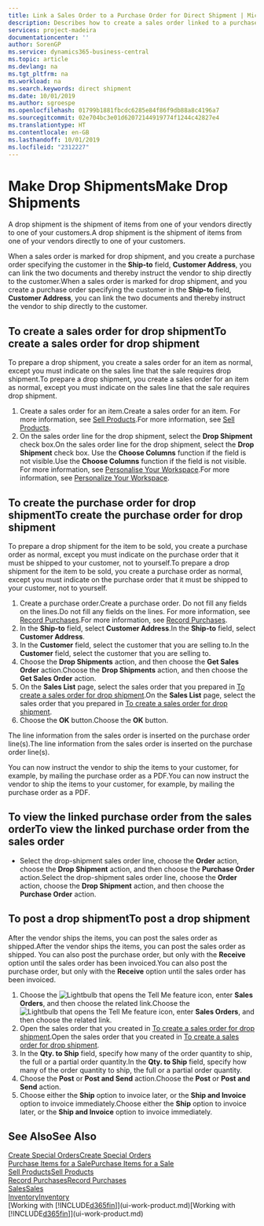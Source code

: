 ```yaml
---
title: Link a Sales Order to a Purchase Order for Direct Shipment | Microsoft Docs
description: Describes how to create a sales order linked to a purchase order to enable shipment directly from the vendor to the customer.
services: project-madeira
documentationcenter: ''
author: SorenGP
ms.service: dynamics365-business-central
ms.topic: article
ms.devlang: na
ms.tgt_pltfrm: na
ms.workload: na
ms.search.keywords: direct shipment
ms.date: 10/01/2019
ms.author: sgroespe
ms.openlocfilehash: 01799b1881fbcdc6285e84f86f9db88a8c4196a7
ms.sourcegitcommit: 02e704bc3e01d62072144919774f1244c42827e4
ms.translationtype: HT
ms.contentlocale: en-GB
ms.lasthandoff: 10/01/2019
ms.locfileid: "2312227"
---
```

# <a name="make-drop-shipments"></a><span data-ttu-id="f9141-103">Make Drop Shipments</span><span class="sxs-lookup"><span data-stu-id="f9141-103">Make Drop Shipments</span></span>
<span data-ttu-id="f9141-104">A drop shipment is the shipment of items from one of your vendors directly to one of your customers.</span><span class="sxs-lookup"><span data-stu-id="f9141-104">A drop shipment is the shipment of items from one of your vendors directly to one of your customers.</span></span>

<span data-ttu-id="f9141-105">When a sales order is marked for drop shipment, and you create a purchase order specifying the customer in the **Ship-to** field, **Customer Address**, you can link the two documents and thereby instruct the vendor to ship directly to the customer.</span><span class="sxs-lookup"><span data-stu-id="f9141-105">When a sales order is marked for drop shipment, and you create a purchase order specifying the customer in the **Ship-to** field, **Customer Address**, you can link the two documents and thereby instruct the vendor to ship directly to the customer.</span></span>

## <a name="to-create-a-sales-order-for-drop-shipment"></a><span data-ttu-id="f9141-106">To create a sales order for drop shipment</span><span class="sxs-lookup"><span data-stu-id="f9141-106">To create a sales order for drop shipment</span></span>
<span data-ttu-id="f9141-107">To prepare a drop shipment, you create a sales order for an item as normal, except you must indicate on the sales line that the sale requires drop shipment.</span><span class="sxs-lookup"><span data-stu-id="f9141-107">To prepare a drop shipment, you create a sales order for an item as normal, except you must indicate on the sales line that the sale requires drop shipment.</span></span>

1. <span data-ttu-id="f9141-108">Create a sales order for an item.</span><span class="sxs-lookup"><span data-stu-id="f9141-108">Create a sales order for an item.</span></span> <span data-ttu-id="f9141-109">For more information, see [Sell Products](sales-how-sell-products.md).</span><span class="sxs-lookup"><span data-stu-id="f9141-109">For more information, see [Sell Products](sales-how-sell-products.md).</span></span>
2. <span data-ttu-id="f9141-110">On the sales order line for the drop shipment, select the **Drop Shipment** check box.</span><span class="sxs-lookup"><span data-stu-id="f9141-110">On the sales order line for the drop shipment, select the **Drop Shipment** check box.</span></span> <span data-ttu-id="f9141-111">Use the **Choose Columns** function if the field is not visible.</span><span class="sxs-lookup"><span data-stu-id="f9141-111">Use the **Choose Columns** function if the field is not visible.</span></span> <span data-ttu-id="f9141-112">For more information, see [Personalise Your Workspace](ui-personalization-user.md).</span><span class="sxs-lookup"><span data-stu-id="f9141-112">For more information, see [Personalize Your Workspace](ui-personalization-user.md).</span></span>

## <a name="to-create-the-purchase-order-for-drop-shipment"></a><span data-ttu-id="f9141-113">To create the purchase order for drop shipment</span><span class="sxs-lookup"><span data-stu-id="f9141-113">To create the purchase order for drop shipment</span></span>
<span data-ttu-id="f9141-114">To prepare a drop shipment for the item to be sold, you create a purchase order as normal, except you must indicate on the purchase order that it must be shipped to your customer, not to yourself.</span><span class="sxs-lookup"><span data-stu-id="f9141-114">To prepare a drop shipment for the item to be sold, you create a purchase order as normal, except you must indicate on the purchase order that it must be shipped to your customer, not to yourself.</span></span>

1. <span data-ttu-id="f9141-115">Create a purchase order.</span><span class="sxs-lookup"><span data-stu-id="f9141-115">Create a purchase order.</span></span> <span data-ttu-id="f9141-116">Do not fill any fields on the lines.</span><span class="sxs-lookup"><span data-stu-id="f9141-116">Do not fill any fields on the lines.</span></span> <span data-ttu-id="f9141-117">For more information, see [Record Purchases](purchasing-how-record-purchases.md).</span><span class="sxs-lookup"><span data-stu-id="f9141-117">For more information, see [Record Purchases](purchasing-how-record-purchases.md).</span></span>
2. <span data-ttu-id="f9141-118">In the **Ship-to** field, select **Customer Address**.</span><span class="sxs-lookup"><span data-stu-id="f9141-118">In the **Ship-to** field, select **Customer Address**.</span></span>
3. <span data-ttu-id="f9141-119">In the **Customer** field, select the customer that you are selling to.</span><span class="sxs-lookup"><span data-stu-id="f9141-119">In the **Customer** field, select the customer that you are selling to.</span></span>
3. <span data-ttu-id="f9141-120">Choose the **Drop Shipments** action, and then choose the **Get Sales Order** action.</span><span class="sxs-lookup"><span data-stu-id="f9141-120">Choose the **Drop Shipments** action, and then choose the **Get Sales Order** action.</span></span>
4. <span data-ttu-id="f9141-121">On the **Sales List** page, select the sales order that you prepared in [To create a sales order for drop shipment](sales-how-drop-shipment.md#to-create-a-sales-order-for-drop-shipment).</span><span class="sxs-lookup"><span data-stu-id="f9141-121">On the **Sales List** page, select the sales order that you prepared in [To create a sales order for drop shipment](sales-how-drop-shipment.md#to-create-a-sales-order-for-drop-shipment).</span></span>
5. <span data-ttu-id="f9141-122">Choose the **OK** button.</span><span class="sxs-lookup"><span data-stu-id="f9141-122">Choose the **OK** button.</span></span>

<span data-ttu-id="f9141-123">The line information from the sales order is inserted on the purchase order line(s).</span><span class="sxs-lookup"><span data-stu-id="f9141-123">The line information from the sales order is inserted on the purchase order line(s).</span></span>

<span data-ttu-id="f9141-124">You can now instruct the vendor to ship the items to your customer, for example, by mailing the purchase order as a PDF.</span><span class="sxs-lookup"><span data-stu-id="f9141-124">You can now instruct the vendor to ship the items to your customer, for example, by mailing the purchase order as a PDF.</span></span>     

## <a name="to-view-the-linked-purchase-order-from-the-sales-order"></a><span data-ttu-id="f9141-125">To view the linked purchase order from the sales order</span><span class="sxs-lookup"><span data-stu-id="f9141-125">To view the linked purchase order from the sales order</span></span>
* <span data-ttu-id="f9141-126">Select the drop-shipment sales order line, choose the **Order** action, choose the **Drop Shipment** action, and then choose the **Purchase Order** action.</span><span class="sxs-lookup"><span data-stu-id="f9141-126">Select the drop-shipment sales order line, choose the **Order** action, choose the **Drop Shipment** action, and then choose the **Purchase Order** action.</span></span>

## <a name="to-post-a-drop-shipment"></a><span data-ttu-id="f9141-127">To post a drop shipment</span><span class="sxs-lookup"><span data-stu-id="f9141-127">To post a drop shipment</span></span>
<span data-ttu-id="f9141-128">After the vendor ships the items, you can post the sales order as shipped.</span><span class="sxs-lookup"><span data-stu-id="f9141-128">After the vendor ships the items, you can post the sales order as shipped.</span></span> <span data-ttu-id="f9141-129">You can also post the purchase order, but only with the **Receive** option until the sales order has been invoiced.</span><span class="sxs-lookup"><span data-stu-id="f9141-129">You can also post the purchase order, but only with the **Receive** option until the sales order has been invoiced.</span></span>

1. <span data-ttu-id="f9141-130">Choose the ![Lightbulb that opens the Tell Me feature](media/ui-search/search_small.png "Tell me what you want to do") icon, enter **Sales Orders**, and then choose the related link.</span><span class="sxs-lookup"><span data-stu-id="f9141-130">Choose the ![Lightbulb that opens the Tell Me feature](media/ui-search/search_small.png "Tell me what you want to do") icon, enter **Sales Orders**, and then choose the related link.</span></span>
2. <span data-ttu-id="f9141-131">Open the sales order that you created in [To create a sales order for drop shipment]().</span><span class="sxs-lookup"><span data-stu-id="f9141-131">Open the sales order that you created in [To create a sales order for drop shipment]().</span></span>
3. <span data-ttu-id="f9141-132">In the **Qty. to Ship** field, specify how many of the order quantity to ship, the full or a partial order quantity.</span><span class="sxs-lookup"><span data-stu-id="f9141-132">In the **Qty. to Ship** field, specify how many of the order quantity to ship, the full or a partial order quantity.</span></span>
4. <span data-ttu-id="f9141-133">Choose the **Post** or **Post and Send** action.</span><span class="sxs-lookup"><span data-stu-id="f9141-133">Choose the **Post** or **Post and Send** action.</span></span>
5. <span data-ttu-id="f9141-134">Choose either the **Ship** option to invoice later, or the **Ship and Invoice** option to invoice immediately.</span><span class="sxs-lookup"><span data-stu-id="f9141-134">Choose either the **Ship** option to invoice later, or the **Ship and Invoice** option to invoice immediately.</span></span>

## <a name="see-also"></a><span data-ttu-id="f9141-135">See Also</span><span class="sxs-lookup"><span data-stu-id="f9141-135">See Also</span></span>
[<span data-ttu-id="f9141-136">Create Special Orders</span><span class="sxs-lookup"><span data-stu-id="f9141-136">Create Special Orders</span></span>](sales-how-to-create-special-orders.md)  
[<span data-ttu-id="f9141-137">Purchase Items for a Sale</span><span class="sxs-lookup"><span data-stu-id="f9141-137">Purchase Items for a Sale</span></span>](purchasing-how-purchase-products-sale.md)  
[<span data-ttu-id="f9141-138">Sell Products</span><span class="sxs-lookup"><span data-stu-id="f9141-138">Sell Products</span></span>](sales-how-sell-products.md)  
[<span data-ttu-id="f9141-139">Record Purchases</span><span class="sxs-lookup"><span data-stu-id="f9141-139">Record Purchases</span></span>](purchasing-how-record-purchases.md)  
[<span data-ttu-id="f9141-140">Sales</span><span class="sxs-lookup"><span data-stu-id="f9141-140">Sales</span></span>](sales-manage-sales.md)  
[<span data-ttu-id="f9141-141">Inventory</span><span class="sxs-lookup"><span data-stu-id="f9141-141">Inventory</span></span>](inventory-manage-inventory.md)  
<span data-ttu-id="f9141-142">[Working with [!INCLUDE[d365fin](includes/d365fin_md.md)]](ui-work-product.md)</span><span class="sxs-lookup"><span data-stu-id="f9141-142">[Working with [!INCLUDE[d365fin](includes/d365fin_md.md)]](ui-work-product.md)</span></span>
